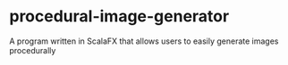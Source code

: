 # procedural-image-generator
A program written in ScalaFX that allows users to easily generate images procedurally
